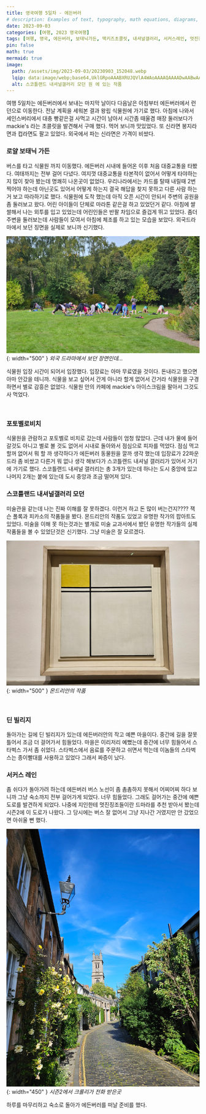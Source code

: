 ```yaml
---
title: 영국여행 5일차 - 에든버러
# description: Examples of text, typography, math equations, diagrams, flowcharts, pictures, videos, and more.
date: 2023-09-03
categories: [여행, 2023 영국여행]
tags: [여행, 영국, 에든버러, 보태닉가든, 맥키즈초콜릿, 내셔널갤러리, 서커스레인, 멋진징조들]
pin: false
math: true
mermaid: true
image:
  path: /assets/img/2023-09-03/20230903_152048.webp
  lqip: data:image/webp;base64,UklGRpoAAABXRUJQVlA4WAoAAAAQAAAADwAABwAAQUxQSDIAAAARL0AmbZurmr57yyIiqE8oiG0bejIYEQTgqiDA9vqnsUSI6H+oAERp2HZ65qP/VIAWAFZQOCBCAAAA8AEAnQEqEAAIAAVAfCWkAALp8sF8rgRgAP7o9FDvMCkMde9PK7euH5M1m6VWoDXf2FkP3BqV0ZYbO6NA/VFIAAAA
  alt: 스코틀랜드 내셔널갤러리 모던 원 에 있는 작품
---
```



여행 5일차는 에든버러에서 보내는 마지막 날이다 다음날은 아침부터 에든버러에서 런던으로 이동한다.
전날 계획을 세워본 결과 왕립 식물원에 가기로 했다. 아침에 나와서 세인스버리에서 대충 빵같은걸 사먹고 시간이 남아서 시간좀 때울겸 매장 둘러보다가 mackie's 라는 초콜릿을 발견해서 구매 했다. 먹어 보니까 맛있었다. 또 신라면 봉지라면과 컵라면도 팔고 있었다. 외국에서 파는 신라면은 가격이 비쌌다.

### 로얄 보태닉 가든
버스를 타고 식물원 까지 이동했다. 에든버러 시내에 들어온 이후 처음 대중교통을 타봤다. 여태까지는 전부 걸어 다녔다. 여지껏 대중교통을 타본적이 없어서 어떻게 타야하는지 많이 찾아 봤는데 명쾌히 나온곳이 없었다. 우리나라에서는 카드를 탈때 내릴때 2번 찍어야 하는데 아닌곳도 있어서 어떻게 하는지 결국 해답을 찾지 못하고 다른 사람 하는거 보고 따라하기로 했다. 
식물원에 도착 했는데 아직 오픈 시간이 안되서 주변의 공원을 좀 둘러보고 왔다. 어린 아이들이 단체로 마라톤 같은걸 하고 있었던거 같다. 아침에 쌀쌀해서 나는 외투를 입고 있었는데 어린인들은 반팔 차임으로 즐겁게 뛰고 있었다. 좀더 주변을 둘러보는데 사람들이 모여서 아침에 체조를 하고 있는 모습을 보았다. 외국드라마에서 보던 징면을 실제로 보니까 신기했다.

![아침체조](/assets/img/2023-09-03/20230903_094857.webp){: width="500" }
_외국 드라마에서 보던 장면인데..._


식물원 입장 시간이 되어서 입장했다. 입장료는 아마 무료였을 것이다. 돈내라고 했으면 아마 안갔을 테니까. 식물을 보고 싶어서 간게 아니라 할게 없어서 간거라 식물원을 구경하면서 별로 감흥은 없었다.
식물원 안의 카페에 mackie's 아이스크림을 팔아서 그것도 사 먹었다.

​
### 포토벨로비치
식물원을 관람하고 포토벨로 비치로 갔는데 사람들이 엄청 많았다. 근데 내가 물에 들어 갈것도 아니고 별로 볼 것도 없어서 시내로 돌아와서 점심으로 피자를 먹었다. 점심 먹고 할꺼 없어서 뭐 할 까 생각하다가 에든버러 동물원을 깔까 생각 했는데 입장료가 22파운드라 좀 비쌌고 다른거 뭐 없나 생각 해보다가 스코틀랜드 내셔널 갤러리가 있어서 거기에 가기로 했다. 스코틀랜드 내셔널 갤러리는 총 3개가 있는데 하나는 도시 중앙에 있고 나머지 2개는 붙에 있는데 도시 중앙과 조금 떨어져 있다. 

### 스코틀랜드 내셔널갤러리 모던

미술관을 같는데 나는 진짜 이해를 잘 못하겠다. 이런거 하고 돈 많이 버는건지???? 
잭슨 폴록과 피카소의 작품들을 봤다. 몬드리안의 작품도 있었고 유명한 작가의 팝아트도 있었다.
미술을 이해 못 하는것과는 별개로 미술 교과서에서 봤던 유명한 작가들의 실제 작품들을 볼 수 있었단것은 신기했다.
그냥 미술은 잘 모르겠다.

![몬드리안 작품](/assets/img/2023-09-03/20230903_151509.webp){: width="500" }
_몬드리안의 작품_

​
### 딘 빌리지
돌아가는 길에 딘 빌리지가 있는데 에든버러안의 작고 예쁜 마을이다. 중간에 길을 잘못 틀어서 조금 더 걸어가서 힘들었다.
마을은 이리저리 예뻤는데 중간에 너무 힘들어서 스타벅스 가서 좀 쉬었다.
스타벅스에서 음료를 주문하고 쉬면서 먹는데 이놈들의 스타벅스는 종이빨대를 사용하고 있었다 그래서 짜증이 났다.

### 서커스 레인
좀 쉬다가 돌아가려 하는데 에든버러 버스 노선이 좀 촘촘하지 못해서 어찌어찌 하다 보니까 그냥 숙소까지 전부 걸어가게 되었다. 너무 힘들었다.
그래도 걸어가는 중간에 예쁜 도로를 발견하게 되었다. 나중에 지인한테 멋진징조들이란 드마라를 추천 받아서 봤는데 시즌2에 이 도로가 나왔다. 
그 당시에는 버스 잘 없어서 그냥 지나간 거였지만 안 갔었으면 아쉬울 뻔 했다.

![서커스레인](/assets/img/2023-09-03/20230903_165016.webp){: width="450" }
_시즌2에서 크롤리가 전화 받은곳_

하루를 마무리하고 숙소로 돌아가 에든버러를 떠날 준비를 했다.